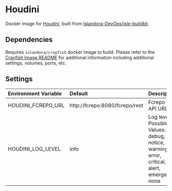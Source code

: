 # Houdini

Docker image for [Houdini], built from [Islandora-DevOps/isle-buildkit](https://github.com/Islandora-DevOps/isle-buildkit/).

## Dependencies

Requires `islandora/crayfish` docker image to build. Please refer to the
[Crayfish Image README](../crayfish/README.md) for additional information including
additional settings, volumes, ports, etc.

## Settings

| Environment Variable | Default                        | Description                                                                                       |
| :------------------- | :----------------------------- | :------------------------------------------------------------------------------------------------ |
| HOUDINI_FCREPO_URL   | http://fcrepo:8080/fcrepo/rest | Fcrepo Rest API URL                                                                               |
| HOUDINI_LOG_LEVEL    | info                           | Log level. Possible Values: debug, info, notice, warning, error, critical, alert, emergency, none |

[Houdini]: https://github.com/Islandora/Crayfish/tree/4.x/Houdini
